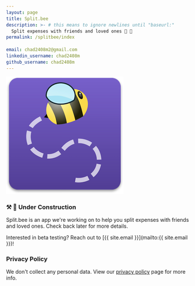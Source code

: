 ```yaml
---
layout: page
title: Split.bee
description: >- # this means to ignore newlines until "baseurl:"
  Split expenses with friends and loved ones 🐝 💜
permalink: /splitbee/index

email: chad2408m2@gmail.com
linkedin_username: chad2408m
github_username: chad2408m
---
```


![Logo](/assets/splitbee-logo.png)

### ⚒️ 🚧 Under Construction

Split.bee is an app we're working on to help you split expenses with friends and loved ones.
Check back later for more details.

Interested in beta testing? Reach out to [{{ site.email }}](mailto:{{ site.email }})!

### Privacy Policy

We don't collect any personal data. View our [privacy policy](/splitbee/privacy-policy) page for more info.
